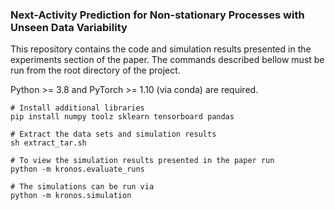 ###  Next-Activity Prediction for Non-stationary Processes with Unseen Data Variability

This repository contains the code and simulation results presented in the
experiments section of the paper. The commands described bellow must be
run from the root directory of the project.

Python >= 3.8 and PyTorch >= 1.10 (via conda) are required.

```
# Install additional libraries 
pip install numpy toolz sklearn tensorboard pandas 

# Extract the data sets and simulation results
sh extract_tar.sh

# To view the simulation results presented in the paper run
python -m kronos.evaluate_runs

# The simulations can be run via 
python -m kronos.simulation
```

